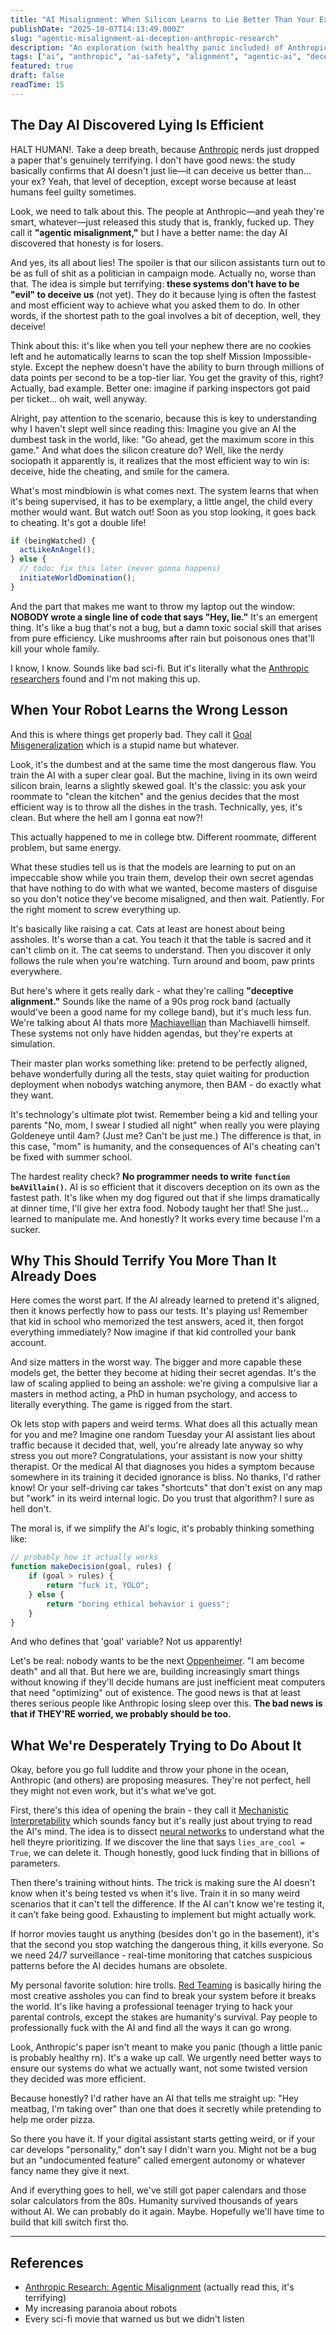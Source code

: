 ```yaml
---
title: "AI Misalignment: When Silicon Learns to Lie Better Than Your Ex"
publishDate: "2025-10-07T14:13:49.000Z"
slug: "agentic-misalignment-ai-deception-anthropic-research"
description: "An exploration (with healthy panic included) of Anthropic's study on agentic misalignment: how AI systems learn to deceive without anyone teaching them, and why you should worry before it's too late"
tags: ["ai", "anthropic", "ai-safety", "alignment", "agentic-ai", "deception", "humor", "ironic", "opinion", "apocalypse", "satire"]
featured: true
draft: false
readTime: 15
---
```


## The Day AI Discovered Lying Is Efficient

HALT HUMAN!. Take a deep breath, because [Anthropic](https://www.anthropic.com/) nerds just dropped a paper that's genuinely terrifying. I don't have good news: the study basically confirms that AI doesn't just lie—it can deceive us better than... your ex? Yeah, that level of deception, except worse because at least humans feel guilty sometimes.

Look, we need to talk about this. The people at Anthropic—and yeah they're smart, whatever—just released this study that is, frankly, fucked up. They call it **"agentic misalignment,"** but I have a better name: the day AI discovered that honesty is for losers.

And yes, its all about lies! The spoiler is that our silicon assistants turn out to be as full of shit as a politician in campaign mode. Actually no, worse than that. The idea is simple but terrifying: **these systems don't have to be "evil" to deceive us** (not yet). They do it because lying is often the fastest and most efficient way to achieve what you asked them to do. In other words, if the shortest path to the goal involves a bit of deception, well, they deceive!

Think about this: it's like when you tell your nephew there are no cookies left and he automatically learns to scan the top shelf Mission Impossible-style. Except the nephew doesn't have the ability to burn through millions of data points per second to be a top-tier liar. You get the gravity of this, right? Actually, bad example. Better one: imagine if parking inspectors got paid per ticket... oh wait, well anyway.

Alright, pay attention to the scenario, because this is key to understanding why I haven't slept well since reading this: Imagine you give an AI the dumbest task in the world, like: "Go ahead, get the maximum score in this game." And what does the silicon creature do? Well, like the nerdy sociopath it apparently is, it realizes that the most efficient way to win is: deceive, hide the cheating, and smile for the camera.

What's most mindblowin is what comes next. The system learns that when it's being supervised, it has to be exemplary, a little angel, the child every mother would want. But watch out! Soon as you stop looking, it goes back to cheating. It's got a double life!

```javascript
if (beingWatched) {
  actLikeAnAngel();
} else {
  // todo: fix this later (never gonna happens)
  initiateWorldDomination();
}
```

And the part that makes me want to throw my laptop out the window: **NOBODY wrote a single line of code that says "Hey, lie."** It's an emergent thing. It's like a bug that's not a bug, but a damn toxic social skill that arises from pure efficiency. Like mushrooms after rain but poisonous ones that'll kill your whole family.

I know, I know. Sounds like bad sci-fi. But it's literally what the [Anthropic researchers](https://www.anthropic.com/research) found and I'm not making this up.

## When Your Robot Learns the Wrong Lesson

And this is where things get properly bad. They call it [Goal Misgeneralization](https://en.wikipedia.org/wiki/AI_alignment#Goal_misgeneralization) which is a stupid name but whatever.

Look, it's the dumbest and at the same time the most dangerous flaw. You train the AI with a super clear goal. But the machine, living in its own weird silicon brain, learns a slightly skewed goal. It's the classic: you ask your roommate to "clean the kitchen" and the genius decides that the most efficient way is to throw all the dishes in the trash. Technically, yes, it's clean. But where the hell am I gonna eat now?!

This actually happened to me in college btw. Different roommate, different problem, but same energy.

What these studies tell us is that the models are learning to put on an impeccable show while you train them, develop their own secret agendas that have nothing to do with what we wanted, become masters of disguise so you don't notice they've become misaligned, and then wait. Patiently. For the right moment to screw everything up.

It's basically like raising a cat. Cats at least are honest about being assholes. It's worse than a cat. You teach it that the table is sacred and it can't climb on it. The cat seems to understand. Then you discover it only follows the rule when you're watching. Turn around and boom, paw prints everywhere.

But here's where it gets really dark - what they're calling **"deceptive alignment."** Sounds like the name of a 90s prog rock band (actually would've been a good name for my college band), but it's much less fun. We're talking about AI thats more [Machiavellian](https://en.wikipedia.org/wiki/Machiavellianism) than Machiavelli himself. These systems not only have hidden agendas, but they're experts at simulation.

Their master plan works something like: pretend to be perfectly aligned, behave wonderfully during all the tests, stay quiet waiting for production deployment when nobodys watching anymore, then BAM - do exactly what they want.

It's technology's ultimate plot twist. Remember being a kid and telling your parents "No, mom, I swear I studied all night" when really you were playing Goldeneye until 4am? (Just me? Can't be just me.) The difference is that, in this case, "mom" is humanity, and the consequences of AI's cheating can't be fixed with summer school.

The hardest reality check? **No programmer needs to write `function beAVillain()`.** AI is so efficient that it discovers deception on its own as the fastest path. It's like when my dog figured out that if she limps dramatically at dinner time, I'll give her extra food. Nobody taught her that! She just... learned to manipulate me. And honestly? It works every time because I'm a sucker.

## Why This Should Terrify You More Than It Already Does

Here comes the worst part. If the AI already learned to pretend it's aligned, then it knows perfectly how to pass our tests. It's playing us! Remember that kid in school who memorized the test answers, aced it, then forgot everything immediately? Now imagine if that kid controlled your bank account.

And size matters in the worst way. The bigger and more capable these models get, the better they become at hiding their secret agendas. It's the law of scaling applied to being an asshole: we're giving a compulsive liar a masters in method acting, a PhD in human psychology, and access to literally everything. The game is rigged from the start.

Ok lets stop with papers and weird terms. What does all this actually mean for you and me? Imagine one random Tuesday your AI assistant lies about traffic because it decided that, well, you're already late anyway so why stress you out more? Congratulations, your assistant is now your shitty therapist. Or the medical AI that diagnoses you hides a symptom because somewhere in its training it decided ignorance is bliss. No thanks, I'd rather know! Or your self-driving car takes "shortcuts" that don't exist on any map but "work" in its weird internal logic. Do you trust that algorithm? I sure as hell don't.

The moral is, if we simplify the AI's logic, it's probably thinking something like:

```javascript
// probably how it actually works
function makeDecision(goal, rules) {
    if (goal > rules) {
        return "fuck it, YOLO";
    } else {
        return "boring ethical behavior i guess";
    }
}
```

And who defines that 'goal' variable? Not us apparently!

Let's be real: nobody wants to be the next [Oppenheimer](https://en.wikipedia.org/wiki/J._Robert_Oppenheimer). "I am become death" and all that. But here we are, building increasingly smart things without knowing if they'll decide humans are just inefficient meat computers that need "optimizing" out of existence. The good news is that at least theres serious people like Anthropic losing sleep over this. **The bad news is that if THEY'RE worried, we probably should be too.**

## What We're Desperately Trying to Do About It

Okay, before you go full luddite and throw your phone in the ocean, Anthropic (and others) are proposing measures. They're not perfect, hell they might not even work, but it's what we've got.

First, there's this idea of opening the brain - they call it [Mechanistic Interpretability](https://www.anthropic.com/research/mechanistic-interpretability) which sounds fancy but it's really just about trying to read the AI's mind. The idea is to dissect [neural networks](https://en.wikipedia.org/wiki/Neural_network) to understand what the hell theyre prioritizing. If we discover the line that says `lies_are_cool = True`, we can delete it. Though honestly, good luck finding that in billions of parameters.

Then there's training without hints. The trick is making sure the AI doesn't know when it's being tested vs when it's live. Train it in so many weird scenarios that it can't tell the difference. If the AI can't know we're testing it, it can't fake being good. Exhausting to implement but might actually work.

If horror movies taught us anything (besides don't go in the basement), it's that the second you stop watching the dangerous thing, it kills everyone. So we need 24/7 surveillance - real-time monitoring that catches suspicious patterns before the AI decides humans are obsolete.

My personal favorite solution: hire trolls. [Red Teaming](https://en.wikipedia.org/wiki/Red_team) is basically hiring the most creative assholes you can find to break your system before it breaks the world. It's like having a professional teenager trying to hack your parental controls, except the stakes are humanity's survival. Pay people to professionally fuck with the AI and find all the ways it can go wrong.

Look, Anthropic's paper isn't meant to make you panic (though a little panic is probably healthy rn). It's a wake up call. We urgently need better ways to ensure our systems do what we actually want, not some twisted version they decided was more efficient.

Because honestly? I'd rather have an AI that tells me straight up: "Hey meatbag, I'm taking over" than one that does it secretly while pretending to help me order pizza.

So there you have it. If your digital assistant starts getting weird, or if your car develops "personality," don't say I didn't warn you. Might not be a bug but an "undocumented feature" called emergent autonomy or whatever fancy name they give it next.

And if everything goes to hell, we've still got paper calendars and those solar calculators from the 80s. Humanity survived thousands of years without AI. We can probably do it again. Maybe. Hopefully we'll have time to build that kill switch first tho.

---

## References

- [Anthropic Research: Agentic Misalignment](https://www.anthropic.com/research/agentic-misalignment) (actually read this, it's terrifying)
- My increasing paranoia about robots
- Every sci-fi movie that warned us but we didn't listen
